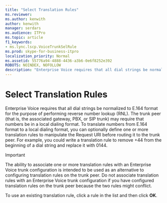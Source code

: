 ```yaml
---
title: "Select Translation Rules"
ms.reviewer: 
ms.author: kenwith
author: kenwith
manager: serdars
ms.audience: ITPro
ms.topic: article
f1_keywords:
- ms.lync.lscp.VoiceTrunkSelRule
ms.prod: skype-for-business-itpro
localization_priority: Normal
ms.assetid: 55776a94-4888-4436-a3b6-0e6f8252e392
ROBOTS: NOINDEX, NOFOLLOW
description: "Enterprise Voice requires that all dial strings be normalized to E.164 format for the purpose of performing reverse number lookup (RNL). The trunk peer (that is, the associated gateway, PBX, or SIP trunk) may require that numbers be in a local dialing format. To translate numbers from E.164 format to a local dialing format, you can optionally define one or more translation rules to manipulate the Request URI before routing it to the trunk peer. For example, you could write a translation rule to remove +44 from the beginning of a dial string and replace it with 0144."
---
```


# Select Translation Rules
 
 Enterprise Voice requires that all dial strings be normalized to E.164 format for the purpose of performing reverse number lookup (RNL). The trunk peer (that is, the associated gateway, PBX, or SIP trunk) may require that numbers be in a local dialing format. To translate numbers from E.164 format to a local dialing format, you can optionally define one or more translation rules to manipulate the Request URI before routing it to the trunk peer. For example, you could write a translation rule to remove +44 from the beginning of a dial string and replace it with 0144.
  
> [!IMPORTANT]
> The ability to associate one or more translation rules with an Enterprise Voice trunk configuration is intended to be used as an alternative to configuring translation rules on the trunk peer. Do not associate translation rules with an Enterprise Voice trunk configuration if you have configured translation rules on the trunk peer because the two rules might conflict. 
  
To use an existing translation rule, click a rule in the list and then click **OK**.
  
 
  

